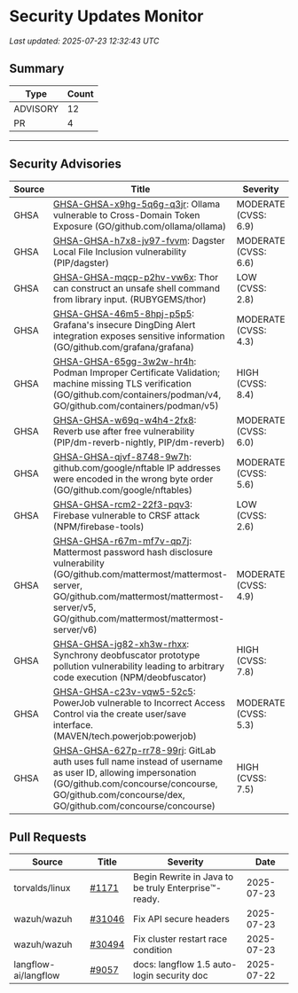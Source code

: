 # Security Updates Monitor

*Last updated: 2025-07-23 12:32:43 UTC*

## Summary
| Type | Count |
|------|-------|
| ADVISORY | 12 |
| PR | 4 |

---

## Security Advisories

| Source | Title | Severity | Date |
|--------|-------|----------|------|
| GHSA | [GHSA-GHSA-x9hg-5q6g-q3jr](https://github.com/advisories/GHSA-x9hg-5q6g-q3jr): Ollama vulnerable to Cross-Domain Token Exposure (GO/github.com/ollama/ollama) | MODERATE (CVSS: 6.9) | 2025-07-22 |
| GHSA | [GHSA-GHSA-h7x8-jv97-fvvm](https://github.com/advisories/GHSA-h7x8-jv97-fvvm): Dagster Local File Inclusion vulnerability (PIP/dagster) | MODERATE (CVSS: 6.6) | 2025-07-22 |
| GHSA | [GHSA-GHSA-mqcp-p2hv-vw6x](https://github.com/advisories/GHSA-mqcp-p2hv-vw6x): Thor can construct an unsafe shell command from library input. (RUBYGEMS/thor) | LOW (CVSS: 2.8) | 2025-07-20 |
| GHSA | [GHSA-GHSA-46m5-8hpj-p5p5](https://github.com/advisories/GHSA-46m5-8hpj-p5p5): Grafana's insecure DingDing Alert integration exposes sensitive information (GO/github.com/grafana/grafana) | MODERATE (CVSS: 4.3) | 2025-07-17 |
| GHSA | [GHSA-GHSA-65gg-3w2w-hr4h](https://github.com/advisories/GHSA-65gg-3w2w-hr4h): Podman Improper Certificate Validation; machine missing TLS verification (GO/github.com/containers/podman/v4, GO/github.com/containers/podman/v5) | HIGH (CVSS: 8.4) | 2025-06-25 |
| GHSA | [GHSA-GHSA-w69q-w4h4-2fx8](https://github.com/advisories/GHSA-w69q-w4h4-2fx8): Reverb use after free vulnerability (PIP/dm-reverb-nightly, PIP/dm-reverb) | MODERATE (CVSS: 6.0) | 2024-09-19 |
| GHSA | [GHSA-GHSA-qjvf-8748-9w7h](https://github.com/advisories/GHSA-qjvf-8748-9w7h): github.com/google/nftable IP addresses were encoded in the wrong byte order (GO/github.com/google/nftables) | MODERATE (CVSS: 5.6) | 2024-07-04 |
| GHSA | [GHSA-GHSA-rcm2-22f3-pqv3](https://github.com/advisories/GHSA-rcm2-22f3-pqv3): Firebase vulnerable to CRSF attack (NPM/firebase-tools) | LOW (CVSS: 2.6) | 2024-05-02 |
| GHSA | [GHSA-GHSA-r67m-mf7v-qp7j](https://github.com/advisories/GHSA-r67m-mf7v-qp7j): Mattermost password hash disclosure vulnerability (GO/github.com/mattermost/mattermost-server, GO/github.com/mattermost/mattermost-server/v5, GO/github.com/mattermost/mattermost-server/v6) | MODERATE (CVSS: 4.9) | 2023-11-06 |
| GHSA | [GHSA-GHSA-jg82-xh3w-rhxx](https://github.com/advisories/GHSA-jg82-xh3w-rhxx): Synchrony deobfuscator prototype pollution vulnerability leading to arbitrary code execution (NPM/deobfuscator) | HIGH (CVSS: 7.8) | 2023-10-18 |
| GHSA | [GHSA-GHSA-c23v-vqw5-52c5](https://github.com/advisories/GHSA-c23v-vqw5-52c5): PowerJob vulnerable to Incorrect Access Control via the create user/save interface. (MAVEN/tech.powerjob:powerjob) | MODERATE (CVSS: 5.3) | 2023-04-19 |
| GHSA | [GHSA-GHSA-627p-rr78-99rj](https://github.com/advisories/GHSA-627p-rr78-99rj): GitLab auth uses full name instead of username as user ID, allowing impersonation (GO/github.com/concourse/concourse, GO/github.com/concourse/dex, GO/github.com/concourse/concourse) | HIGH (CVSS: 7.5) | 2021-12-20 |

## Pull Requests

| Source | Title | Severity | Date |
|--------|-------|----------|------|
| torvalds/linux | [#1171](https://github.com/torvalds/linux/pull/1171) | Begin Rewrite in Java to be truly Enterprise:tm:-ready. | 2025-07-23 |
| wazuh/wazuh | [#31046](https://github.com/wazuh/wazuh/pull/31046) | Fix API secure headers | 2025-07-23 |
| wazuh/wazuh | [#30494](https://github.com/wazuh/wazuh/pull/30494) | Fix cluster restart race condition | 2025-07-23 |
| langflow-ai/langflow | [#9057](https://github.com/langflow-ai/langflow/pull/9057) | docs: langflow 1.5 auto-login security doc | 2025-07-22 |

